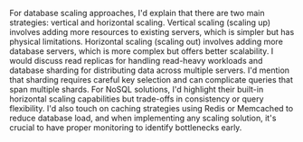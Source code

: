 For database scaling approaches, I'd explain that there are two main strategies: vertical and horizontal scaling. Vertical scaling (scaling up) involves adding more resources to existing servers, which is simpler but has physical limitations. Horizontal scaling (scaling out) involves adding more database servers, which is more complex but offers better scalability. I would discuss read replicas for handling read-heavy workloads and database sharding for distributing data across multiple servers. I'd mention that sharding requires careful key selection and can complicate queries that span multiple shards. For NoSQL solutions, I'd highlight their built-in horizontal scaling capabilities but trade-offs in consistency or query flexibility. I'd also touch on caching strategies using Redis or Memcached to reduce database load, and when implementing any scaling solution, it's crucial to have proper monitoring to identify bottlenecks early.